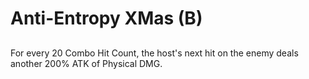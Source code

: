 # Anti-Entropy XMas (B)

## 

For every 20 Combo Hit Count, the host's next hit on the enemy deals another 200% ATK of Physical DMG.